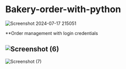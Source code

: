# Bakery-order-with-python
![Screenshot 2024-07-17 215051](https://github.com/user-attachments/assets/4aa8b062-c008-45a9-9a7d-54d17b471741)

**Order management with login credentials

![Screenshot (6)](https://github.com/user-attachments/assets/6896e9fb-bb10-4089-995e-8bc830a6f63c)
-------------------------------------------------------------------------------------------
![Screenshot (7)](https://github.com/user-attachments/assets/596c8da9-d348-4f4c-b007-5d39c81e0fc8)

